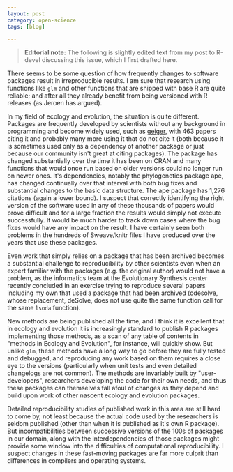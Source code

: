 ```yaml
---
layout: post
category: open-science
tags: [blog]

---
```


> **Editorial note:** The following is slightly edited text from my post to R-devel discussing this issue, which I first drafted here.

There seems to be some question of how frequently changes to software packages result in irreproducible results. I am sure that research using functions like `glm` and other functions that are shipped with base R are quite reliable; and after all they already benefit from being versioned with R releases (as Jeroen has argued).

In my field of ecology and evolution, the situation is quite different.  Packages are frequently developed by scientists without any background in programming and become widely used, such as [geiger](http://cran.r-project.org/web/packages/geiger/), with 463 papers citing it and probably many more using it that do not cite it (both because it is sometimes used only as a dependency of another package or just because our community isn't great at citing packages).  The package has changed substantially over the time it has been on CRAN and many functions that would once run based on older versions could no longer run on newer ones.  It's dependencies, notably the phylogenetics package ape, has changed continually over that interval with both bug fixes and substantial changes to the basic data structure.  The ape package has 1,276 citations (again a lower bound).  I suspect that correctly identifying the right version of the software used in any of these thousands of papers would prove difficult and for a large fraction the results would simply not execute successfully. It would be much harder to track down cases where the bug fixes would have any impact on the result.  I have certainly seen both problems in the hundreds of Sweave/knitr files I have produced over the years that use these packages.

Even work that simply relies on a package that has been archived becomes a substantial challenge to reproducibility by other scientists even when an expert familiar with the packages (e.g. the original author) would not have a problem, as the informatics team at the Evolutionary Synthesis center recently concluded in an exercise trying to reproduce several papers including my own that used a package that had been archived (odesolve, whose replacement, deSolve, does not use quite the same function call for the same `lsoda` function).

New methods are being published all the time, and I think it is excellent that in ecology and evolution it is increasingly standard to publish R packages implementing those methods, as a scan of any table of contents in "methods in Ecology and Evolution", for instance, will quickly show.  But unlike `glm`, these methods have a long way to go before they are fully tested and debugged, and reproducing any work based on them requires a close eye to the versions (particularly when unit tests and even detailed changelogs are not common). The methods are invariably built by "user-developers", researchers developing the code for their own needs, and thus these packages can themselves fall afoul of changes as they depend and build upon work of other nascent ecology and evolution packages.

Detailed reproducibility studies of published work in this area are still hard to come by, not least because the actual code used by the researchers is seldom published (other than when it is published as it's own R package).  But incompatibilities between successive versions of the 100s of packages in our domain, along with the interdependencies of those packages might provide some window into the difficulties of computational reproducibility.  I suspect changes in these fast-moving packages are far more culprit than differences in compilers and operating systems.


